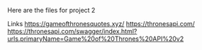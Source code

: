 Here are the files for project 2


Links
https://gameofthronesquotes.xyz/
https://thronesapi.com/
https://thronesapi.com/swagger/index.html?urls.primaryName=Game%20of%20Thrones%20API%20v2